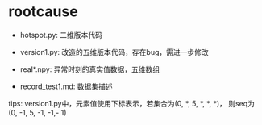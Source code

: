 # rootcause

- hotspot.py: 二维版本代码

- version1.py: 改造的五维版本代码，存在bug，需进一步修改

- real*.npy: 异常时刻的真实值数据，五维数组

- record_test1.md: 数据集描述

tips: version1.py中，元素值使用下标表示，若集合为(0, *, 5, *, *, *)， 则seq为(0, -1, 5, -1, -1,- 1)